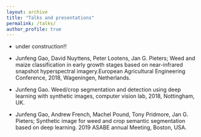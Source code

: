 ```yaml
---
layout: archive
title: "Talks and presentations"
permalink: /talks/
author_profile: true
---
```


* under construction!!


* Junfeng Gao, David Nuyttens, Peter Lootens, Jan G. Pieters; Weed and maize classification in early growth stages based on near-infrared snapshot hyperspectral imagery.European Agricultural Engineering Conference, 2018, Wageningen, Netherlands.

* Junfeng Gao. Weed/crop segmentation and detection using deep learning with synthetic images, computer vision lab, 2018, Nottingham, UK.

* Junfeng Gao, Andrew French, Machel Pound, Tony Pridmore, Jan G. Pieters; Synthetic image for weed and crop semantic segmentation based on deep learning. 2019 ASABE annual Meeting, Boston, USA.

<!-- * Zhu, Z., Hu, H. and Gu, D., 2018, September. Robot Performing Peg-in-Hole Operations by Learning from Human Demonstration. In 2018 10th Computer Science
and Electronic Engineering Conference (CEEC) (pp. 30-35). IEEE.
  * This paper presents a novel approach for a robot to conduct assembly tasks, namely robot learning from human demonstrations. The learning of robotic assembly task is divided into two phases: teaching and reproduction. During the teaching phase, a wrist camera is used to scan the object on the workbench and extract its SIFT feature. The human demonstrator teaches the robot to grasp the object from the effective position and orientation. During the reproduction phase, the robot uses the learned knowledge to reproduce the grasping manipulation autonomously. The robustness of the robotic assembly system is evaluated through a series of grasping trials. The dual-arm Baxter robot is used to perform the Peg-in-Hole task by using the proposed approach. Experimental results show that the robot is able to accomplish assembly task by learning from human demonstration without traditional dedicated programming. -->




<!-- {% if site.talkmap_link == true %}

<p style="text-decoration:underline;"><a href="/talkmap.html">See a map of all the places I've given a talk!</a></p>

{% endif %}

{% for post in site.talks reversed %}
  {% include archive-single-talk.html %}
{% endfor %} -->
